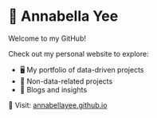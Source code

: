 # 🌸 Annabella Yee  

Welcome to my GitHub!  

Check out my personal website to explore:  
- 🖥️ My portfolio of data-driven projects  
- 📂 Non-data-related projects
- 📜 Blogs and insights  

🌟 Visit: [annabellayee.github.io](https://annabellayee.github.io) 
